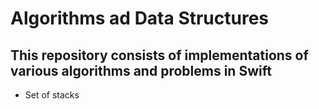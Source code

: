 # Algorithms ad Data Structures

## This repository consists of implementations of various algorithms and problems in Swift

- Set of stacks

